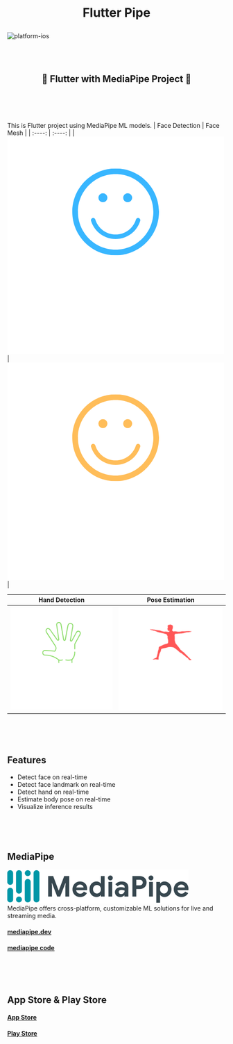# <p align="center"> Flutter Pipe </p>

![platform-ios](https://img.shields.io/badge/platform-ios%20%7C%20android-lightgrey)

<br>
<br>

## <p align="center"> 🌟 Flutter with MediaPipe Project 🌟 </p>
<br>
<br>
<br>

This is Flutter project using MediaPipe ML models.
| Face Detection | Face Mesh |
| :----: | :----: |
| <img src="assets/images/smile_blue.png"> | <img src="assets/images/smile_yellow.png"> |

| Hand Detection | Pose Estimation |
| :----: | :----: |
| <img src="assets/images/hand_green.png"> | <img src="assets/images/pose_red.png"> |

<br>
<br>
<br>

## Features

- Detect face on real-time
- Detect face landmark on real-time
- Detect hand on real-time
- Estimate body pose on real-time
- Visualize inference results


<br>
<br>
<br>


## MediaPipe

![mediapipe](assets/images/mediapipe.png)
<br>
MediaPipe offers cross-platform, customizable ML solutions for live and streaming media.
#### [mediapipe.dev](https://mediapipe.dev/)
#### [mediapipe code](https://github.com/google/mediapipe)


<br>
<br>
<br>

## App Store & Play Store


#### [App Store](https://apps.apple.com/us/app/flutter-pipe/id1583450010)
#### [Play Store](https://play.google.com/store/apps/details?id=com.jdev.fmediapipe)
